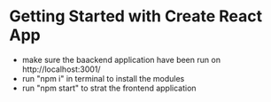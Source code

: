 # Getting Started with Create React App

- make sure the baackend application have been run on http://localhost:3001/
- run "npm i" in terminal to install the modules
- run "npm start" to strat the frontend application
